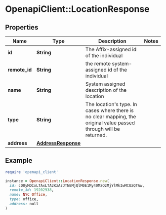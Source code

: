 # OpenapiClient::LocationResponse

## Properties

| Name | Type | Description | Notes |
| ---- | ---- | ----------- | ----- |
| **id** | **String** | The Affix-assigned id of the individual |  |
| **remote_id** | **String** | the remote system-assigned id of the individual |  |
| **name** | **String** | System assigned description of the location |  |
| **type** | **String** | The location&#39;s type. In cases where there is no clear mapping, the original value passed through will be returned.  |  |
| **address** | [**AddressResponse**](AddressResponse.md) |  |  |

## Example

```ruby
require 'openapi_client'

instance = OpenapiClient::LocationResponse.new(
  id: cD0yMDIxLTAxLTA2KzAzJTNBMjQlM0E1My40MzQzMjYlMkIwMCUzQTAw,
  remote_id: 19202938,
  name: NYC Office,
  type: office,
  address: null
)
```

